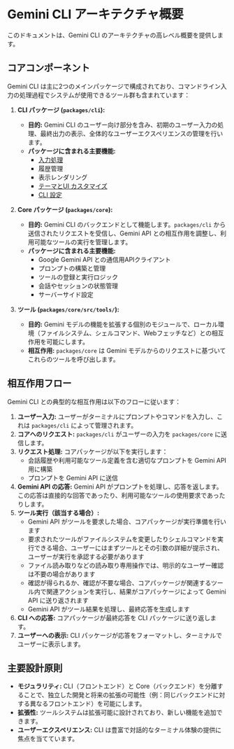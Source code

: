 # Gemini CLI アーキテクチャ概要

このドキュメントは、Gemini CLI のアーキテクチャの高レベル概要を提供します。

## コアコンポーネント

Gemini CLI は主に2つのメインパッケージで構成されており、コマンドライン入力の処理過程でシステムが使用できるツール群も含まれています：

1.  **CLI パッケージ (`packages/cli`):**
    - **目的:** Gemini CLI のユーザー向け部分を含み、初期のユーザー入力の処理、最終出力の表示、全体的なユーザーエクスペリエンスの管理を行います。
    - **パッケージに含まれる主要機能:**
      - [入力処理](./cli/commands.md)
      - 履歴管理
      - 表示レンダリング
      - [テーマとUI カスタマイズ](./cli/themes.md)
      - [CLI 設定](./cli/configuration.md)

2.  **Core パッケージ (`packages/core`):**
    - **目的:** Gemini CLI のバックエンドとして機能します。`packages/cli` から送信されたリクエストを受信し、Gemini API との相互作用を調整し、利用可能なツールの実行を管理します。
    - **パッケージに含まれる主要機能:**
      - Google Gemini API との通信用APIクライアント
      - プロンプトの構築と管理
      - ツールの登録と実行ロジック
      - 会話やセッションの状態管理
      - サーバーサイド設定

3.  **ツール (`packages/core/src/tools/`):**
    - **目的:** Gemini モデルの機能を拡張する個別のモジュールで、ローカル環境（ファイルシステム、シェルコマンド、Webフェッチなど）との相互作用を可能にします。
    - **相互作用:** `packages/core` は Gemini モデルからのリクエストに基づいてこれらのツールを呼び出します。

## 相互作用フロー

Gemini CLI との典型的な相互作用は以下のフローに従います：

1.  **ユーザー入力:** ユーザーがターミナルにプロンプトやコマンドを入力し、これは `packages/cli` によって管理されます。
2.  **コアへのリクエスト:** `packages/cli` がユーザーの入力を `packages/core` に送信します。
3.  **リクエスト処理:** コアパッケージが以下を実行します：
    - 会話履歴や利用可能なツール定義を含む適切なプロンプトを Gemini API 用に構築
    - プロンプトを Gemini API に送信
4.  **Gemini API の応答:** Gemini API がプロンプトを処理し、応答を返します。この応答は直接的な回答であったり、利用可能なツールの使用要求であったりします。
5.  **ツール実行（該当する場合）:**
    - Gemini API がツールを要求した場合、コアパッケージが実行準備を行います
    - 要求されたツールがファイルシステムを変更したりシェルコマンドを実行できる場合、ユーザーにはまずツールとその引数の詳細が提示され、ユーザーが実行を承認する必要があります
    - ファイル読み取りなどの読み取り専用操作では、明示的なユーザー確認は不要の場合があります
    - 確認が得られるか、確認が不要な場合、コアパッケージが関連するツール内で関連アクションを実行し、結果がコアパッケージによって Gemini API に送り返されます
    - Gemini API がツール結果を処理し、最終応答を生成します
6.  **CLI への応答:** コアパッケージが最終応答を CLI パッケージに送り返します。
7.  **ユーザーへの表示:** CLI パッケージが応答をフォーマットし、ターミナルでユーザーに表示します。

## 主要設計原則

- **モジュラリティ:** CLI（フロントエンド）と Core（バックエンド）を分離することで、独立した開発と将来の拡張の可能性（例：同じバックエンドに対する異なるフロントエンド）を可能にします。
- **拡張性:** ツールシステムは拡張可能に設計されており、新しい機能を追加できます。
- **ユーザーエクスペリエンス:** CLI は豊富で対話的なターミナル体験の提供に焦点を当てています。